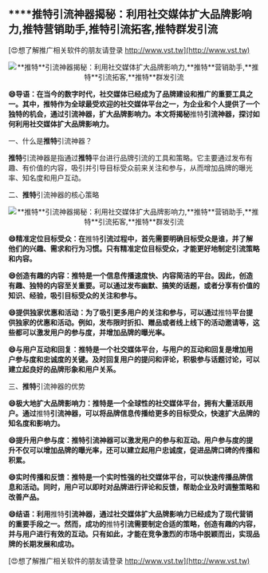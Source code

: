 ## ****推特**引流神器揭秘：利用社交媒体扩大品牌影响力,**推特**营销助手,**推特**引流拓客,**推特**群发引流**

[😍想了解推广相关软件的朋友请登录 http://www.vst.tw](http://www.vst.tw)

 <center><img src="https://vst.tw/MP4/tuiguang/png/8.png" alt="**推特**引流神器揭秘：利用社交媒体扩大品牌影响力,**推特**营销助手,**推特**引流拓客,**推特**群发引流"></center>

**😄导语：在当今的数字时代，社交媒体已经成为了品牌建设和推广的重要工具之一。其中，**推特**作为全球最受欢迎的社交媒体平台之一，为企业和个人提供了一个独特的机会，通过引流神器，扩大品牌影响力。本文将揭秘**推特**引流神器，探讨如何利用社交媒体扩大品牌影响力。**

一、什么是**推特**引流神器？

**推特**引流神器是指通过**推特**平台进行品牌引流的工具和策略。它主要通过发布有趣、有价值的内容，吸引并引导目标受众前来关注和参与，从而增加品牌的曝光率、知名度和用户互动。

二、**推特**引流神器的核心策略

 <center><img src="https://vst.tw/MP4/tuiguang/png/7.png" alt="**推特**引流神器揭秘：利用社交媒体扩大品牌影响力,**推特**营销助手,**推特**引流拓客,**推特**群发引流"></center>

**😄精准定位目标受众：在**推特**引流过程中，首先需要明确目标受众是谁，并了解他们的兴趣、需求和行为习惯。只有精准定位目标受众，才能更好地制定引流策略和内容。**

**😄创造有趣的内容：**推特**是一个信息传播速度快、内容简洁的平台。因此，创造有趣、独特的内容至关重要。可以通过发布幽默、搞笑的话题，或者分享有价值的知识、经验，吸引目标受众的关注和参与。**

**😄提供独家优惠和活动：为了吸引更多用户的关注和参与，可以通过**推特**平台提供独家的优惠和活动。例如，发布限时折扣、赠品或者线上线下的活动邀请等，这些都可以激发用户的参与度，并增加品牌的曝光率。**

**😄与用户互动和回复：**推特**是一个社交媒体平台，与用户的互动和回复是增加用户参与度和忠诚度的关键。及时回复用户的提问和评论，积极参与话题讨论，可以建立起良好的品牌形象和用户关系。**

三、**推特**引流神器的优势

**😄极大地扩大品牌影响力：**推特**是一个全球性的社交媒体平台，拥有大量活跃用户。通过**推特**引流神器，可以将品牌信息传播给更多的目标受众，快速扩大品牌的知名度和影响力。**

**😄提升用户参与度：**推特**引流神器可以激发用户的参与和互动。用户参与度的提升不仅可以增加品牌的曝光率，还可以建立起用户忠诚度，促进品牌口碑的传播和积累。**

**😄实时传播和反馈：**推特**是一个实时性强的社交媒体平台，可以快速传播品牌信息和活动。同时，用户可以即时对品牌进行评论和反馈，帮助企业及时调整策略和改善产品。**

**😄结语：利用**推特**引流神器，通过社交媒体扩大品牌影响力已经成为了现代营销的重要手段之一。然而，成功的**推特**引流需要制定合适的策略，创造有趣的内容，并与用户进行有效的互动。只有如此，才能在竞争激烈的市场中脱颖而出，实现品牌的长期发展和成功。**

[😍想了解推广相关软件的朋友请登录 http://www.vst.tw](http://www.vst.tw)



